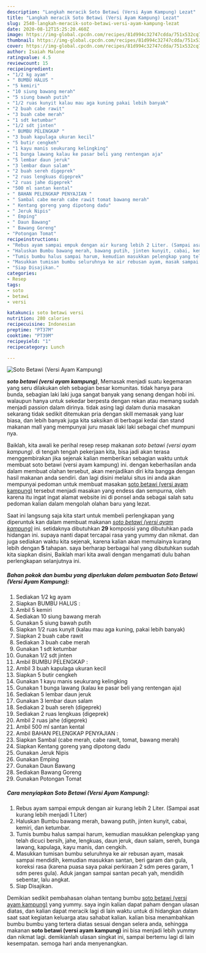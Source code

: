 ```yaml
---
description: "Langkah meracik Soto Betawi (Versi Ayam Kampung) Lezat"
title: "Langkah meracik Soto Betawi (Versi Ayam Kampung) Lezat"
slug: 2540-langkah-meracik-soto-betawi-versi-ayam-kampung-lezat
date: 2020-08-12T15:25:20.460Z
image: https://img-global.cpcdn.com/recipes/81d994c32747cdda/751x532cq70/soto-betawi-versi-ayam-kampung-foto-resep-utama.jpg
thumbnail: https://img-global.cpcdn.com/recipes/81d994c32747cdda/751x532cq70/soto-betawi-versi-ayam-kampung-foto-resep-utama.jpg
cover: https://img-global.cpcdn.com/recipes/81d994c32747cdda/751x532cq70/soto-betawi-versi-ayam-kampung-foto-resep-utama.jpg
author: Isaiah Malone
ratingvalue: 4.5
reviewcount: 15
recipeingredient:
- "1/2 kg ayam"
- " BUMBU HALUS "
- "5 kemiri"
- "10 siung bawang merah"
- "5 siung bawah putih"
- "1/2 ruas kunyit kalau mau aga kuning pakai lebih banyak"
- "2 buah cabe rawit"
- "3 buah cabe merah"
- "1 sdt ketumbar"
- "1/2 sdt jinten"
- " BUMBU PELENGKAP "
- "3 buah kapulaga ukuran kecil"
- "5 butir cengkeh"
- "1 kayu manis seukurang kelingking"
- "1 bunga lawang kalau ke pasar beli yang rentengan aja"
- "5 lembar daun jeruk"
- "3 lembar daun salam"
- "2 buah sereh digeprek"
- "2 ruas lengkuas digeprek"
- "2 ruas jahe digeprek"
- "500 ml santan kental"
- " BAHAN PELENGKAP PENYAJIAN "
- " Sambal cabe merah cabe rawit tomat bawang merah"
- " Kentang goreng yang dipotong dadu"
- " Jeruk Nipis"
- " Emping"
- " Daun Bawang"
- " Bawang Goreng"
- "Potongan Tomat"
recipeinstructions:
- "Rebus ayam sampai empuk dengan air kurang lebih 2 Liter. (Sampai asat kurang lebih menjadi 1 Liter)"
- "Haluskan Bumbu bawang merah, bawang putih, jinten kunyit, cabai, kemiri, dan ketumbar."
- "Tumis bumbu halus sampai harum, kemudian masukkan pelengkap yang telah dicuci bersih, jahe, lengkuas, daun jeruk, daun salam, sereh, bunga lawang, kapulaga, kayu manis, dan cengkih."
- "Masukkan tumisan bumbu seluruhnya ke air rebusan ayam, masak sampai mendidih, kemudian masukkan santan, beri garam dan gula, koreksi rasa (karena puasa saya pakai perkiraan 2 sdm peres garam, 1 sdm peres gula). Aduk jangan sampai santan pecah yah, mendidih sebentar, lalu angkat."
- "Siap Disajikan."
categories:
- Resep
tags:
- soto
- betawi
- versi

katakunci: soto betawi versi 
nutrition: 280 calories
recipecuisine: Indonesian
preptime: "PT37M"
cooktime: "PT39M"
recipeyield: "1"
recipecategory: Lunch

---
```



![Soto Betawi (Versi Ayam Kampung)](https://img-global.cpcdn.com/recipes/81d994c32747cdda/751x532cq70/soto-betawi-versi-ayam-kampung-foto-resep-utama.jpg)

<b><i>soto betawi (versi ayam kampung)</i></b>, Memasak menjadi suatu kegemaran yang seru dilakukan oleh sebagian besar komunitas. tidak hanya para bunda, sebagian laki laki juga sangat banyak yang senang dengan hobi ini. walaupun hanya untuk sekedar berpesta dengan rekan atau memang sudah menjadi passion dalam dirinya. tidak asing lagi dalam dunia masakan sekarang tidak sedikit ditemukan pria dengan skill memasak yang luar biasa, dan lebih banyak juga kita saksikan di berbagai kedai dan stand makanan mall yang mempunyai juru masak laki laki sebagai chef mumpuni nya.



Baiklah, kita awali ke perihal resep resep makanan <i>soto betawi (versi ayam kampung)</i>. di tengah tengah pekerjaan kita, bisa jadi akan terasa menggembirakan jika sejenak kalian memberikan sebagian waktu untuk membuat soto betawi (versi ayam kampung) ini. dengan keberhasilan anda dalam membuat olahan tersebut, akan menjadikan diri kita bangga dengan hasil makanan anda sendiri. dan lagi disini melalui situs ini anda akan mempunyai pedoman untuk membuat masakan <u>soto betawi (versi ayam kampung)</u> tersebut menjadi masakan yang endess dan sempurna, oleh karena itu ingat ingat alamat website ini di ponsel anda sebagai salah satu pedoman kalian dalam mengolah olahan baru yang lezat.


Saat ini langsung saja kita start untuk membeli perlengkapan yang diperuntuk kan dalam membuat makanan <u><i>soto betawi (versi ayam kampung)</i></u> ini. setidaknya dibutuhkan <b>29</b> komposisi yang dibutuhkan pada hidangan ini. supaya nanti dapat tercapai rasa yang yummy dan nikmat. dan juga sediakan waktu kita sejenak, karena kalian akan memulainya kurang lebih dengan <b>5</b> tahapan. saya berharap berbagai hal yang dibutuhkan sudah kita siapkan disini, Baiklah mari kita awali dengan mengamati dulu bahan perlengkapan selanjutnya ini.

<!--inarticleads1-->

##### Bahan pokok dan bumbu yang diperlukan dalam pembuatan Soto Betawi (Versi Ayam Kampung):

1. Sediakan 1/2 kg ayam
1. Siapkan  BUMBU HALUS :
1. Ambil 5 kemiri
1. Sediakan 10 siung bawang merah
1. Gunakan 5 siung bawah putih
1. Siapkan 1/2 ruas kunyit (kalau mau aga kuning, pakai lebih banyak)
1. Siapkan 2 buah cabe rawit
1. Sediakan 3 buah cabe merah
1. Gunakan 1 sdt ketumbar
1. Gunakan 1/2 sdt jinten
1. Ambil  BUMBU PELENGKAP :
1. Ambil 3 buah kapulaga ukuran kecil
1. Siapkan 5 butir cengkeh
1. Gunakan 1 kayu manis seukurang kelingking
1. Gunakan 1 bunga lawang (kalau ke pasar beli yang rentengan aja)
1. Sediakan 5 lembar daun jeruk
1. Gunakan 3 lembar daun salam
1. Sediakan 2 buah sereh (digeprek)
1. Sediakan 2 ruas lengkuas (digeprek)
1. Ambil 2 ruas jahe (digeprek)
1. Ambil 500 ml santan kental
1. Ambil  BAHAN PELENGKAP PENYAJIAN :
1. Siapkan  Sambal (cabe merah, cabe rawit, tomat, bawang merah)
1. Siapkan  Kentang goreng yang dipotong dadu
1. Gunakan  Jeruk Nipis
1. Gunakan  Emping
1. Gunakan  Daun Bawang
1. Sediakan  Bawang Goreng
1. Gunakan Potongan Tomat




<!--inarticleads2-->

##### Cara menyiapkan Soto Betawi (Versi Ayam Kampung):

1. Rebus ayam sampai empuk dengan air kurang lebih 2 Liter. (Sampai asat kurang lebih menjadi 1 Liter)
1. Haluskan Bumbu bawang merah, bawang putih, jinten kunyit, cabai, kemiri, dan ketumbar.
1. Tumis bumbu halus sampai harum, kemudian masukkan pelengkap yang telah dicuci bersih, jahe, lengkuas, daun jeruk, daun salam, sereh, bunga lawang, kapulaga, kayu manis, dan cengkih.
1. Masukkan tumisan bumbu seluruhnya ke air rebusan ayam, masak sampai mendidih, kemudian masukkan santan, beri garam dan gula, koreksi rasa (karena puasa saya pakai perkiraan 2 sdm peres garam, 1 sdm peres gula). Aduk jangan sampai santan pecah yah, mendidih sebentar, lalu angkat.
1. Siap Disajikan.




Demikian sedikit pembahasan olahan tentang bumbu <u>soto betawi (versi ayam kampung)</u> yang yummy. saya ingin kalian dapat paham dengan ulasan diatas, dan kalian dapat meracik lagi di lain waktu untuk di hidangkan dalam saat saat kegiatan keluarga atau sahabat kalian. kalian bisa menambahkan bumbu bumbu yang tertera diatas sesuai dengan selera anda, sehingga makanan <b>soto betawi (versi ayam kampung)</b> ini bisa menjadi lebih yummy dan nikmat lagi. demikianlah ulasan singkat ini, sampai bertemu lagi di lain kesempatan. semoga hari anda menyenangkan.
